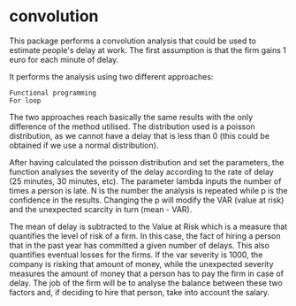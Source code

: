 # convolution
This package performs a convolution analysis that could be used to estimate people's delay at work. The first assumption is that the firm gains 1 euro for each minute of delay.

It performs the analysis using two different approaches:

    Functional programming
    For loop

The two approaches reach basically the same results with the only difference of the method utilised. The distribution used is a poisson distribution, as we cannot have a delay that is less than 0 (this could be obtained if we use a normal distribution).

After having calculated the poisson distribution and set the parameters, the function analyses the severity of the delay according to the rate of delay (25 minutes, 30 minutes, etc). The parameter lambda inputs the number of times a person is late. N is the number the analysis is repeated while p is the confidence in the results. Changing the p will modify the VAR (value at risk) and the unexpected scarcity in turn (mean - VAR).

The mean of delay is subtracted to the Value at Risk which is a measure that quantifies the level of risk of a firm. In this case, the fact of hiring a person that in the past year has committed a given number of delays. This also quantifies eventual losses for the firms. If the var severity is 1000, the company is risking that amount of money, while the unexpected severity measures the amount of money that a person has to pay the firm in case of delay. The job of the firm will be to analyse the balance between these two factors and, if deciding to hire that person, take into account the salary.
